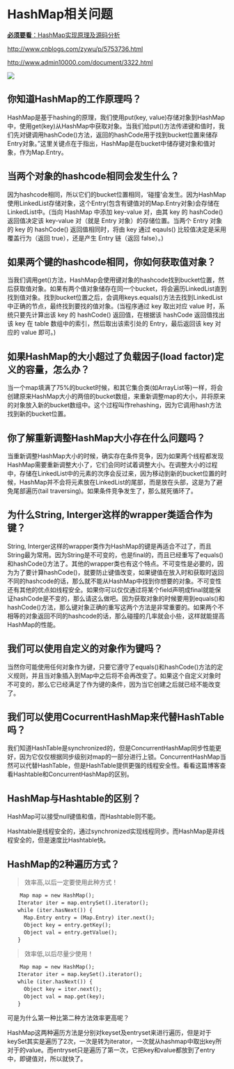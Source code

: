 # HashMap相关问题

[**必须要看**：HashMap实现原理及源码分析](http://www.cnblogs.com/chengxiao/p/6059914.html)

http://www.cnblogs.com/zywu/p/5753736.html

http://www.admin10000.com/document/3322.html

<img src="http://www.admin10000.com/UploadFiles/Document/201311/16/20131116091617994485.JPG">

## 你知道HashMap的工作原理吗？

HashMap是基于hashing的原理，我们使用put(key, value)存储对象到HashMap中，使用get(key)从HashMap中获取对象。当我们给put()方法传递键和值时，我们先对键调用hashCode()方法，返回的hashCode用于找到bucket位置来储存Entry对象。”这里关键点在于指出，HashMap是在bucket中储存键对象和值对象，作为Map.Entry。

## 当两个对象的hashcode相同会发生什么？

因为hashcode相同，所以它们的bucket位置相同，‘碰撞’会发生。因为HashMap使用LinkedList存储对象，这个Entry(包含有键值对的Map.Entry对象)会存储在LinkedList中。(当向 HashMap 中添加 key-value 对，由其 key 的 hashCode() 返回值决定该 key-value 对（就是 Entry 对象）的存储位置。当两个 Entry 对象的 key 的 hashCode() 返回值相同时，将由 key 通过 eqauls() 比较值决定是采用覆盖行为（返回 true），还是产生 Entry 链（返回 false）。)

## 如果两个键的hashcode相同，你如何获取值对象？

当我们调用get()方法，HashMap会使用键对象的hashcode找到bucket位置，然后获取值对象。如果有两个值对象储存在同一个bucket，将会遍历LinkedList直到找到值对象。找到bucket位置之后，会调用keys.equals()方法去找到LinkedList中正确的节点，最终找到要找的值对象。(当程序通过 key 取出对应 value 时，系统只要先计算出该 key 的 hashCode() 返回值，在根据该 hashCode 返回值找出该 key 在 table 数组中的索引，然后取出该索引处的 Entry，最后返回该 key 对应的 value 即可。)

## 如果HashMap的大小超过了负载因子(load factor)定义的容量，怎么办？

当一个map填满了75%的bucket时候，和其它集合类(如ArrayList等)一样，将会创建原来HashMap大小的两倍的bucket数组，来重新调整map的大小，并将原来的对象放入新的bucket数组中。这个过程叫作rehashing，因为它调用hash方法找到新的bucket位置。

## 你了解重新调整HashMap大小存在什么问题吗？

当重新调整HashMap大小的时候，确实存在条件竞争，因为如果两个线程都发现HashMap需要重新调整大小了，它们会同时试着调整大小。在调整大小的过程中，存储在LinkedList中的元素的次序会反过来，因为移动到新的bucket位置的时候，HashMap并不会将元素放在LinkedList的尾部，而是放在头部，这是为了避免尾部遍历(tail traversing)。如果条件竞争发生了，那么就死循环了。

## 为什么String, Interger这样的wrapper类适合作为键？

String, Interger这样的wrapper类作为HashMap的键是再适合不过了，而且String最为常用。因为String是不可变的，也是final的，而且已经重写了equals()和hashCode()方法了。其他的wrapper类也有这个特点。不可变性是必要的，因为为了要计算hashCode()，就要防止键值改变，如果键值在放入时和获取时返回不同的hashcode的话，那么就不能从HashMap中找到你想要的对象。不可变性还有其他的优点如线程安全。如果你可以仅仅通过将某个field声明成final就能保证hashCode是不变的，那么请这么做吧。因为获取对象的时候要用到equals()和hashCode()方法，那么键对象正确的重写这两个方法是非常重要的。如果两个不相等的对象返回不同的hashcode的话，那么碰撞的几率就会小些，这样就能提高HashMap的性能。

## 我们可以使用自定义的对象作为键吗？

当然你可能使用任何对象作为键，只要它遵守了equals()和hashCode()方法的定义规则，并且当对象插入到Map中之后将不会再改变了。如果这个自定义对象时不可变的，那么它已经满足了作为键的条件，因为当它创建之后就已经不能改变了。

## 我们可以使用CocurrentHashMap来代替HashTable吗？

我们知道HashTable是synchronized的，但是ConcurrentHashMap同步性能更好，因为它仅仅根据同步级别对map的一部分进行上锁。ConcurrentHashMap当然可以代替HashTable，但是HashTable提供更强的线程安全性。看看这篇博客查看Hashtable和ConcurrentHashMap的区别。

## HashMap与Hashtable的区别？

HashMap可以接受null键值和值，而Hashtable则不能。

Hashtable是线程安全的，通过synchronized实现线程同步。而HashMap是非线程安全的，但是速度比Hashtable快。

## HashMap的2种遍历方式？
> 效率高,以后一定要使用此种方式！
```
    Map map = new HashMap();
　　Iterator iter = map.entrySet().iterator();
　　while (iter.hasNext()) {
　　  Map.Entry entry = (Map.Entry) iter.next();
　　  Object key = entry.getKey();
　　  Object val = entry.getValue();
　　}
```
> 效率低,以后尽量少使用！
```
    Map map = new HashMap();
　　Iterator iter = map.keySet().iterator();
　　while (iter.hasNext()) {
　　  Object key = iter.next();
　　  Object val = map.get(key);
　　}
```
可是为什么第一种比第二种方法效率更高呢？

HashMap这两种遍历方法是分别对keyset及entryset来进行遍历，但是对于keySet其实是遍历了2次，一次是转为iterator，一次就从hashmap中取出key所对于的value。而entryset只是遍历了第一次，它把key和value都放到了entry中，即键值对，所以就快了。
